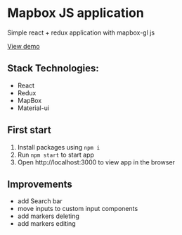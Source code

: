 # Mapbox JS application

Simple react + redux application with mapbox-gl js

[View demo](https://nikitabogdanov.github.io/mapbox-gl-app/#/) 

## Stack Technologies:

* React
* Redux
* MapBox
* Material-ui

## First start

1. Install packages using `npm i`
2. Run `npm start` to start app
3. Open http://localhost:3000 to view app in the browser

## Improvements

* add Search bar
* move inputs to custom input components
* add markers deleting
* add markers editing